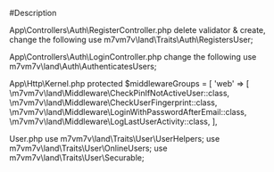 #Description

App\Controllers\Auth\RegisterController.php
delete validator & create, change the following
use m7vm7v\land\Traits\Auth\RegistersUser;

App\Controllers\Auth\LoginController.php
change the following 
use m7vm7v\land\Auth\AuthenticatesUsers;

App\Http\Kernel.php
protected $middlewareGroups = [
        'web' => [
            \m7vm7v\land\Middleware\CheckPinIfNotActiveUser::class,
            \m7vm7v\land\Middleware\CheckUserFingerprint::class,
            \m7vm7v\land\Middleware\LoginWithPasswordAfterEmail::class,
            \m7vm7v\land\Middleware\LogLastUserActivity::class,
        ],
		
User.php
use m7vm7v\land\Traits\User\UserHelpers;
use m7vm7v\land\Traits\User\OnlineUsers;
use m7vm7v\land\Traits\User\Securable;
